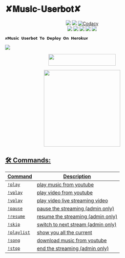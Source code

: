 #         ✘𝐌𝐮𝐬𝐢𝐜-𝐔𝐬𝐞𝐫𝐛𝐨𝐭✘

</p>
<p align="center">
    <a href="https://www.python.org/" alt="made-with-python"> <img src="https://img.shields.io/badge/Made%20with-Python-black.svg?style=flat-square&logo=python&logoColor=blue&color=Blue" /></a>
    <a href="https://github.com/SkylaIND/SkylaMusic-Userbot/graphs/commit-activity" alt="Maintenance"> <img src="https://img.shields.io/badge/Maintained%3F-yes-Blue.svg?style=flat-square" /></a>
    <a href="https://app.codacy.com/gh/SkylaIND/SkylaMusic-Userbot/dashboard"> <img src="https://img.shields.io/codacy/grade/a723cb464d5a4d25be3152b5d71de82d?color=Blue&logo=codacy&style=flat-square" alt="Codacy" /></a><br>
    <a href="https://github.com/SkylaIND/SkylaMusic-Userbot"> <img src="https://img.shields.io/github/repo-size/SkylaIND/SkylaMusic-Userbot?color=Blue&logo=github&logoColor=Blue&style=flat-square" /></a>
    <a href="https://github.com/SkylaIND/SkylaMusic-Userbot/commits/main"> <img src="https://img.shields.io/github/last-commit/SkylaIND/SkylaMusic-Userbot?color=Blue&logo=github&logoColor=Blue&style=flat-square" /></a>
    <a href="https://github.com/SkylaIND/SkylaMusic-Usetbot/issues"> <img src="https://img.shields.io/github/issues/SkylaIND/SkylaMusic-Userbot?color=Blue&logo=github&logoColor=blue&style=flat-square" /></a>
    <a href="https://github.com/SkylaIND/SkylaMusic-Userbot/network/members"> <img src="https://img.shields.io/github/forks/SkylaIND/SkylaMusic-Userbot?color=Blue&logo=github&logoColor=Blue&style=flat-square" /></a>  
    <a href="https://github.com/SkylaIND/SkylaMusic-Userbot/network/members"> <img src="https://img.shields.io/github/stars/SkylaIND/SkylaMusic-Userbot?color=Blue&logo=github&logoColor=Blue&style=flat-square" /></a>  
</p>








    ✘𝗠𝘂𝘀𝗶𝗰 𝗨𝘀𝗲𝗿𝗯𝗼𝘁 𝗧𝗼 𝗗𝗲𝗽𝗹𝗼𝘆 𝗢𝗻 𝗛𝗲𝗿𝗼𝗸𝘂✘
<img src="https://telegra.ph/file/59a1e5e2209a19c2b2488.jpg">

<p align="center"><a href="https://heroku.com/deploy?template=https://github.com/SkylaIND/SkylaMusic-Userbot"> <img src="https://img.shields.io/badge/Deploy%20To%20Heroku-Green?style=for-the-badge&logo=heroku" width="220" height="38.45"/></a>

<p align="center"><a href="https://telegram.dog/XTZ_HerokuBot?start=U2t5bGFJTkQvU2t5bGEtVXNlcmJvdCBTa3lsYS1Vc2VyYm90"><img src="https://img.shields.io/badge/Deploy%20Via%20Telegram-blue?style=for-the-badge&logo=telegram" width="250""/</a>  
</p>


## 🛠 Commands:
| Command | Description |
| ------ | ------ |
| `!play` | play music from youtube |
| `!vplay` | play video from youtube |
| `!vplay` | play video live streaming video |
| `!pause` | pause the streaming (admin only) |
| `!resume` | resume the streaming (admin only) |
| `!skip` | switch to next stream (admin only) |
| `!playlist` | show you all the current | stream list |
| `!song` | download music from youtube |
| `!stop` | end the streaming (admin only) |
